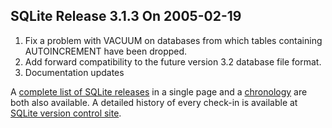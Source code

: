 ## SQLite Release 3\.1\.3 On 2005\-02\-19

1. Fix a problem with VACUUM on databases from which tables containing
AUTOINCREMENT have been dropped.
2. Add forward compatibility to the future version 3\.2 database file
format.
3. Documentation updates



A [complete list of SQLite releases](../changes.html)
 in a single page and a [chronology](../chronology.html) are both also available.
 A detailed history of every
 check\-in is available at
 [SQLite version control site](https://www.sqlite.org/src/timeline).


